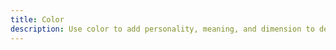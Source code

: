 ```yaml
---
title: Color
description: Use color to add personality, meaning, and dimension to designs, while maintaining legibility and accessibility.
---
```

